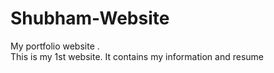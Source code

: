 # Shubham-Website
My portfolio website .<br>
This is my 1st website.
It contains my information and resume
